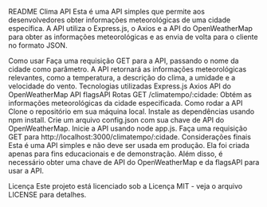 README
Clima API
Esta é uma API simples que permite aos desenvolvedores obter informações meteorológicas de uma cidade específica. A API utiliza o Express.js, o Axios e a API do OpenWeatherMap para obter as informações meteorológicas e as envia de volta para o cliente no formato JSON.

Como usar
Faça uma requisição GET para a API, passando o nome da cidade como parâmetro.
A API retornará as informações meteorológicas relevantes, como a temperatura, a descrição do clima, a umidade e a velocidade do vento.
Tecnologias utilizadas
Express.js
Axios
API do OpenWeatherMap
API flagsAPI
Rotas
GET /climatempo/:cidade: Obtém as informações meteorológicas da cidade especificada.
Como rodar a API
Clone o repositório em sua máquina local.
Instale as dependências usando npm install.
Crie um arquivo config.json com sua chave de API do OpenWeatherMap.
Inicie a API usando node app.js.
Faça uma requisição GET para http://localhost:3000/climatempo/:cidade.
Considerações finais
Esta é uma API simples e não deve ser usada em produção. Ela foi criada apenas para fins educacionais e de demonstração. Além disso, é necessário obter uma chave de API do OpenWeatherMap e da flagsAPI para usar a API.

Licença
Este projeto está licenciado sob a Licença MIT - veja o arquivo LICENSE para detalhes.
